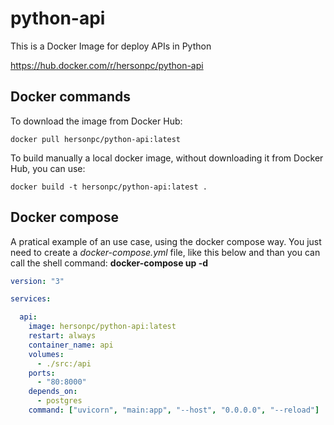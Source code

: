 # python-api

This is a Docker Image for deploy APIs in Python

https://hub.docker.com/r/hersonpc/python-api

## Docker commands

To download the image from Docker Hub:  
```shell
docker pull hersonpc/python-api:latest
```

To build manually a local docker image, without downloading it from Docker Hub, you can use:
```shell
docker build -t hersonpc/python-api:latest .
```

## Docker compose

A pratical example of an use case, using the docker compose way. You just need to create a _docker-compose.yml_ file, like this below and than you can call the shell command: **docker-compose up -d**  

```yml
version: "3"

services:

  api:
    image: hersonpc/python-api:latest 
    restart: always
    container_name: api
    volumes:
      - ./src:/api
    ports:
      - "80:8000"
    depends_on:
      - postgres
    command: ["uvicorn", "main:app", "--host", "0.0.0.0", "--reload"]
```